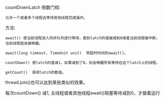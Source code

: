 countDownLatch 倒数门栓:

    允许一个或者多个线程去等待其他线程完成操作。

方法:

    await()	使当前线程进入同步队列进行等待，直到latch的值被减到0或者当前线程被中断，当前线程就会被唤醒。
    
    await(long timeout, TimeUnit unit)	带超时时间的await()。
    
    countDown()	使latch的值减1，如果减到了0，则会唤醒所有等待在这个latch上的线程。
    
    getCount()	获得latch的数值。

thread.join()也可以达到某些类似的效果。

每次countDown() 减1, 主线程或者其他线程await()阻塞等待减到0，才接着运行